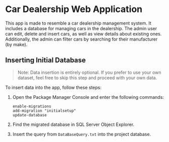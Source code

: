 # Car Dealership Web Application

This app is made to resemble a car dealership management system. It includes a database for managing cars in the dealership.
The admin user can edit, delete and insert cars, as well as view details about existing ones.
Additionally, the admin can filter cars by searching for their manufacturer (by make).

## Inserting Initial Database
> Note: Data insertion is entirely optional. If you prefer to use your own dataset, feel free to skip this step and proceed with your own data.

To insert data into the app, follow these steps:

1. Open the Package Manager Console and enter the following commands:

    ```
    enable-migrations
    add-migration "initialsetup"
    update-database
    ```

2. Find the migrated database in SQL Server Object Explorer.

3. Insert the query from `DataBaseQuery.txt` into the project database.


